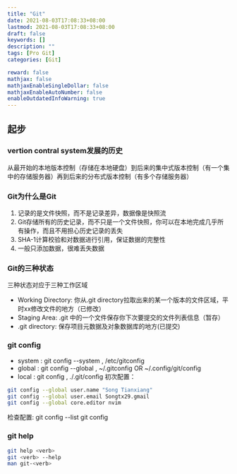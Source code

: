 ```yaml
---
title: "Git"
date: 2021-08-03T17:08:33+08:00
lastmod: 2021-08-03T17:08:33+08:00
draft: false
keywords: []
description: ""
tags: [Pro Git]
categories: [Git]

reward: false
mathjax: false
mathjaxEnableSingleDollar: false
mathjaxEnableAutoNumber: false
enableOutdatedInfoWarning: true
---
```


## 起步
### vertion contral system发展的历史
从最开始的本地版本控制（存储在本地硬盘）到后来的集中式版本控制（有一个集中的存储服务器）再到后来的分布式版本控制（有多个存储服务器）
### Git为什么是Git
1. 记录的是文件快照，而不是记录差异，数据像是快照流
2. Git存储所有的历史记录，而不只是一个文件快照，你可以在本地完成几乎所有操作，而且不用担心历史记录的丢失
3. SHA-1计算校验和对数据进行引用，保证数据的完整性
4. 一般只添加数据，很难丢失数据
### Git的三种状态
三种状态对应于三种工作区域
* Working Directory: 你从.git directory拉取出来的某一个版本的文件区域，平时xx修改文件的地方（已修改）
* Staging Area: .git 中的一个文件保存你下次要提交的文件列表信息（暂存）
* .git directory: 保存项目元数据及对象数据库的地方(已提交)
### git config
* system : git config --system , /etc/gitconfig
* global : git config --global , ~/.gitconfig OR ~/.config/git/config
* local  : git config , ./.git/config
初次配置：
``` bash
git config --global user.name "Song Tianxiang"
git config --global user.email Songtx29.gmail
git config --global core.editor nvim
```
检查配置:
git config --list
git config <key>
### git help
``` bash
git help <verb>
git <verb> --help
man git-<verb>
```

